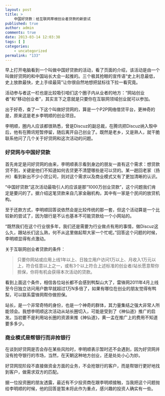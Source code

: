 ```yaml
---
layout: post
title: >
    中国好贷款：给互联网草根创业者贷款的新尝试
published: true
author: admin
comments: true
date: 2013-03-14 12:03:38
tags: [ ]
categories:
    - uncategorized
permalink: "133"
---
```

早上打开电脑看到一个叫做中国好贷款的活动，看了页面的介绍，该活动是由一个叫做好贷网的和中国站长大会一起推的。三个极其抢眼的宣传语“史上利息最低，史上放款最快，史上手续最简”让你很自然地想把鼠标往下拉一看究竟。

活动参与者这一栏也是比较吸引咱们这个圈子内从业者的地方：“网站创业者”和“移动创业者”，其实言下之意就是只要你在互联网领域创业就可以参加。

出于好奇，查了一下这个叫做好贷网的，算是一个P2P网络借贷平台，更神奇的是，原来这是老乡李明顺的创业项目。


  


李明顺，圈内人应该都很熟悉，曾是Discuz的副总裁，在腾讯把Discuz纳入彀中后，他有在腾讯短暂停留，随后离开自己创业了。既然是老乡，又是熟人，就干脆联系他问了几个关于好贷网和这次活动的问题。

### 好贷网与中国好贷款

首先肯定是问好贷网的由来，李明顺表示看到身边的朋友一直有这个需求：想贷款贷不到，关键是他们不知道如何去贷更不清楚哪些是可以贷的。某一趟回老家（扬州）看到新出不少小贷公司，则对这个需求以及商业模式又有了更加清晰的认识。

“中国好贷款”这次活动最吸引人的应该是那“1000万创业贷款”，这个问题我们肯定是要问的了。据介绍这笔贷款来自几家金融机构，其中有一家是个民间的放贷机构。

至于还款方式，李明顺回答说依然会是比较传统的那一套，但这个活动算是一个比较新的尝试了，因为银行是不认也基本不可能贷款给一个小网站的。

“既然我们在这个行业很多年，我们还是需要为行业做点有用的事情，做Discuz这么久，跟站长们这么熟，何不从这里做起帮大家一个忙呢。”回答这个问题的时候，李明顺显得有点激动。

关于互联网创业者贷款的条件：

> 只要你网站或应用上线1年以上、日独立用户访问1万以上、月收入1万元以上，符合任意以上之一，或有3个以上符合上述标准的创业者/站长愿意帮你担保，你将有机会获得本次活动的贷款。

看到上面这个条件，相信各位站长都不会感到鸭梨山大了，雷锋网2011年4月上线至今日独立访问用户数早就超过1万N多倍了，如果有哪位在创业的朋友觉得有鸭梨，可以联系雷锋网帮你做担保。


  


站长，是一个非常奇特的身份，也是一个神奇的群体，其力量集结之强大非常人所能领会。我想李明顺这次活动从站长圈切入，可能是受到了《神仙道》推广的启发。当初要不是利用站长圈的资源来推《神仙道》，黄一孟在推广上的费用不知道要多多少。

### 商业模式是帮银行而非抢银行

在谈到好贷网是否会存在某些风险时，李明顺表示暂时还不会遇到，因为好贷网并没有抢夺银行的市场，当然，在天朝这种地方创业，还是处处小心为妙。

好贷网现阶段不直接做资金方面的业务，不会抢银行的客户，而是帮银行更好地找到客户，做需求双方的匹配。

据一位投资圈的朋友透露，最近有不少投资商在跟李明顺接触，当我把这个问题抛给李明顺的时候，他的回答是暂未将此作为重点，感兴趣的投资人确实有一些。